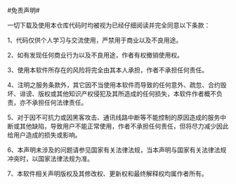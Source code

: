 #免责声明#

一切下载及使用本仓库代码时均被视为已经仔细阅读并完全同意以下条款：

1、代码仅供个人学习与交流使用，严禁用于商业以及不良用途。

2、如有发现任何商业行为以及不良用途，作者有权撤销使用权。

3、使用本软件所存在的风险将完全由其本人承担，作者不承担任何责任。

4、注明之服务条款外，其它因不当使用本软件而导致的任何意外、疏忽、合约毁坏、诽谤、版权或其他知识产权侵犯及其所造成的任何损失，本软件作者概不负责，亦不承担任何法律责任。

5、对于因不可抗力或因黑客攻击、通讯线路中断等不能控制的原因造成的服务中断或其他缺陷，导致用户不能正常使用，作者不承担任何责任，但将尽力减少因此给用户造成的损失或影响。

6、本声明未涉及的问题请参见国家有关法律法规，当本声明与国家有关法律法规冲突时，以国家法律法规为准。 

7、本软件相关声明版权及其修改权、更新权和最终解释权均属作者所有。
